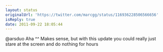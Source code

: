 ```yaml
---
layout: status
originalUrl: 'https://twitter.com/marcgg/status/116936228506566656'
isReply: true
date: 2011-09-22 18:05:44
---
```


@arsduo Aha ^^ Makes sense, but with this update you could really just stare at the screen and do nothing for hours
